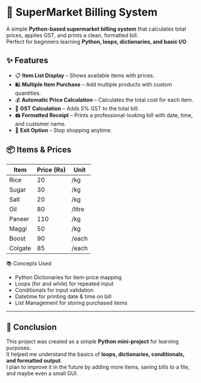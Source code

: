 # 🛒 SuperMarket Billing System

A simple **Python-based supermarket billing system** that calculates total prices, applies GST, and prints a clean, formatted bill.  
Perfect for beginners learning **Python, loops, dictionaries, and basic I/O**

## ✨ Features

- 📋 **Item List Display** – Shows available items with prices.
- 🛍 **Multiple Item Purchase** – Add multiple products with custom quantities.
- 💰 **Automatic Price Calculation** – Calculates the total cost for each item.
- 🧾 **GST Calculation** – Adds 5% GST to the total bill.
- 🖨 **Formatted Receipt** – Prints a professional-looking bill with date, time, and customer name.
- 🚪 **Exit Option** – Stop shopping anytime.

## 📦 Items & Prices

| Item    | Price (Rs)   | Unit   |
|---------|-------------|--------|
| Rice    | 20          | /kg    |
| Sugar   | 30          | /kg    |
| Salt    | 20          | /kg    |
| Oil     | 80          | /litre |
| Paneer  | 110         | /kg    |
| Maggi   | 50          | /kg    |
| Boost   | 90          | /each  |
| Colgate | 85          | /each  |

📚 Concepts Used

- Python Dictionaries for item-price mapping
- Loops (for and while) for repeated input
- Conditionals for input validation
- Datetime for printing date & time on bill
- List Management for storing purchased items

---

## 📌 Conclusion

This project was created as a simple **Python mini-project** for learning purposes.  
It helped me understand the basics of **loops, dictionaries, conditionals, and formatted output**.  
I plan to improve it in the future by adding more items, saving bills to a file, and maybe even a small GUI.
